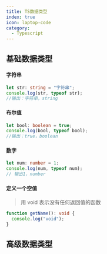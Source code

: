 ```yaml
---
title: TS数据类型
index: true
icon: laptop-code
category:
  - Typescript
---
```


## 基础数据类型

#### 字符串

```ts
let str: string = "字符串";
console.log(str, typeof str);
//输出：字符串，string
```

#### 布尔值

```ts
let bool: boolean = true;
console.log(bool, typeof bool);
//输出：true，boolean
```

#### 数字

```ts
let num: number = 1;
console.log(num, typeof num);
// 输出1，number
```

#### 定义一个空值

> 用 void 表示没有任何返回值的函数

```ts
function getName(): void {
  console.log("void");
}
```

## 高级数据类型
